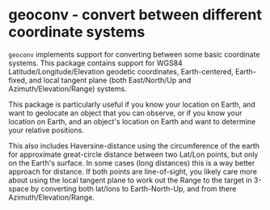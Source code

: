 # geoconv - convert between different coordinate systems

`geoconv` implements support for converting between some basic coordinate
systems. This package contains support for WGS84 Latitude/Longitude/Elevation
geodetic coordinates, Earth-centered, Earth-fixed, and local tangent plane
(both East/North/Up and Azimuth/Elevation/Range) systems.

This package is particularly useful if you know your location on Earth, and
want to geolocate an object that you can observe, or if you know your location
on Earth, and an object's location on Earth and want to determine your relative
positions.

This also includes Haversine-distance using the circumference of the earth
for approximate great-circle distance between two Lat/Lon points, but only
on the Earth's surface. In some cases (long distances) this is a way better
approach for distance. If both points are line-of-sight, you likely
care more about using the local tangent plane to work out the Range to the
target in 3-space by converting both lat/lons to Earth-North-Up, and from there
Azimuth/Elevation/Range.
